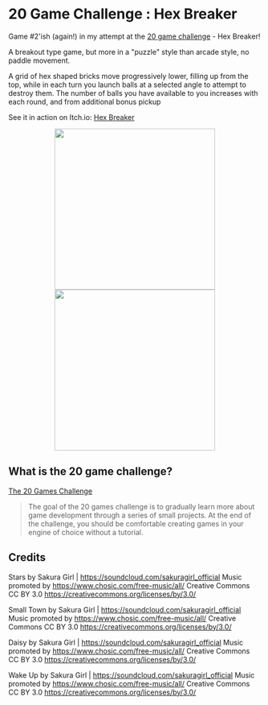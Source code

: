 # 20 Game Challenge : Hex Breaker

Game #2'ish (again!) in my attempt at the [20 game challenge](https://20_games_challenge.gitlab.io/challenge/) - Hex Breaker!

A breakout type game, but more in a "puzzle" style than arcade style, no paddle movement.

A grid of hex shaped bricks move progressively lower, filling up from the top, while in each
turn you launch balls at a selected angle to attempt to destroy them. The number of balls
you have available to you increases with each round, and from additional bonus pickup 

See it in action on Itch.io:  [Hex Breaker](https://daddio-dragonslayer.itch.io/hex-breaker)

<p align="center">
  <img height="320" src="https://img.itch.zone/aW1hZ2UvMzk0OTg1OS8yMzU0OTI1My5wbmc=/250x600/c6lV5P.png" />
  <img height="320" src="https://img.itch.zone/aW1hZ2UvMzk0OTg1OS8yMzU1MDg5NC5wbmc=/250x600/KNYAUO.png" />
</p>


## What is the 20 game challenge?

[The 20 Games Challenge](https://20_games_challenge.gitlab.io/how/)

> The goal of the 20 games challenge is to gradually learn more about game development through a series of small projects.
> At the end of the challenge, you should be comfortable creating games in your engine of choice without a tutorial.


## Credits

Stars by Sakura Girl | https://soundcloud.com/sakuragirl_official
Music promoted by https://www.chosic.com/free-music/all/
Creative Commons CC BY 3.0
https://creativecommons.org/licenses/by/3.0/
 
Small Town by Sakura Girl | https://soundcloud.com/sakuragirl_official
Music promoted by https://www.chosic.com/free-music/all/
Creative Commons CC BY 3.0
https://creativecommons.org/licenses/by/3.0/
 
Daisy by Sakura Girl | https://soundcloud.com/sakuragirl_official
Music promoted by https://www.chosic.com/free-music/all/
Creative Commons CC BY 3.0
https://creativecommons.org/licenses/by/3.0/

Wake Up by Sakura Girl | https://soundcloud.com/sakuragirl_official
Music promoted by https://www.chosic.com/free-music/all/
Creative Commons CC BY 3.0
https://creativecommons.org/licenses/by/3.0/
 
